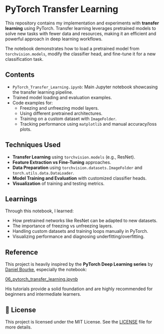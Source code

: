# PyTorch Transfer Learning

This repository contains my implementation and experiments with **transfer learning** using PyTorch. Transfer learning leverages pretrained models to solve new tasks with fewer data and resources, making it an efficient and powerful approach in deep learning workflows.

The notebook demonstrates how to load a pretrained model from `torchvision.models`, modify the classifier head, and fine-tune it for a new classification task.

##  Contents

- `PyTorch_Transfer_Learning.ipynb`: Main Jupyter notebook showcasing the transfer learning pipeline.
- Trained model loading and evaluation examples.
- Code examples for:
  - Freezing and unfreezing model layers.
  - Using different pretrained architectures.
  - Training on a custom dataset with `ImageFolder`.
  - Tracking performance using `matplotlib` and manual accuracy/loss plots.

##  Techniques Used

- **Transfer Learning** using `torchvision.models` (e.g., ResNet).
- **Feature Extraction vs Fine-Tuning** approaches.
- **Data Preparation** using `torchvision.datasets.ImageFolder` and `torch.utils.data.DataLoader`.
- **Model Training and Evaluation** with customized classifier heads.
- **Visualization** of training and testing metrics.

##  Learnings

Through this notebook, I learned:

- How pretrained networks like ResNet can be adapted to new datasets.
- The importance of freezing vs unfreezing layers.
- Handling custom datasets and training loops manually in PyTorch.
- Visualizing performance and diagnosing underfitting/overfitting.

##  Reference

This project is heavily inspired by the **PyTorch Deep Learning series** by [Daniel Bourke](https://github.com/mrdbourke), especially the notebook:

[06_pytorch_transfer_learning.ipynb](https://github.com/mrdbourke/pytorch-deep-learning/blob/main/06_pytorch_transfer_learning.ipynb)

His tutorials provide a solid foundation and are highly recommended for beginners and intermediate learners.

## 📝 License

This project is licensed under the MIT License. See the [LICENSE](LICENSE) file for more details.
